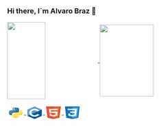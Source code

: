 ### Hi there, I´m Alvaro Braz 👋

<div>
  <a href = "https://github.com/oalvarobraz">
  <img align="center" height="180em" width="42%" src="https://github-readme-stats.vercel.app/api?username=oalvarobraz&show_icons=true&theme=github_dark&include_all_comits=true&conut_private=true"/>
  <img align="center" height="168em" width="50%" src="https://github-readme-stats.vercel.app/api/top-langs/?username=oalvarobraz&layout=compact&langs_count=16&theme=github_dark"/>
</div>

<div style="display: inline_block"><br>
  <img align="center" alt="Python" height="30" width="40" src="https://raw.githubusercontent.com/devicons/devicon/master/icons/python/python-original.svg">
  <img align="center" alt="C" height="30" width="40" src="https://raw.githubusercontent.com/devicons/devicon//master/icons/c/c-original.svg">
  <img align="center" alt="HTML" height="30" width="40" src="https://raw.githubusercontent.com/devicons/devicon/master/icons/html5/html5-original.svg">
  <img align="center" alt="CSS" height="30" width="40" src="https://raw.githubusercontent.com/devicons/devicon/master/icons/css3/css3-original.svg">
</div>
